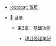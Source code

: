 - [:octocat: 首页](/README)
- :memo: 目录
   
   - 第2章：基础功能
   
       - [项目经理笔记](./md/idea-plugin/%23%20%E9%A1%B9%E7%9B%AE%E7%BB%8F%E7%90%86%E7%AC%94%E8%AE%B0.md)
